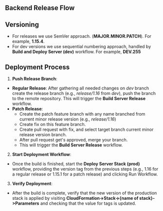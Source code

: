   ## Backend Release Flow
## Versioning
- For releases we use SemVer approach. (**MAJOR.MINOR.PATCH**). For example, **1.15.4**.
- For dev versions we use sequential numbering approach, handled by **Build and Deploy Server (dev)** workflow. For example, **DEV.255**
## Deployment Process
  1. **Push Release Branch**:
  - **Regular Release**: After gathering all needed changes on _dev_ branch create the release branch (e.g., _release/1.16_ from _dev_), push the branch to the remote repository. This will trigger the **Build Server Release** workflow.
  - **Patch Release**:
    - Create the patch feature branch with any name branched from current minor release version (e.g., _release/1.16_)
    - Create fix on this feature branch.
    - Create pull request with fix, and select target branch current minor release version branch. 
    - After pull request get's approved, merge your branch.
    - This will trigger the **Build Server Release** workflow.
  2. **Start Deployment Workflow**: 
  - Once the build is finished, start the **Deploy Server Stack (prod)** workflow, providing the version tag from the previous steps (e.g., 1.16 for a regular release or 1.15.1 for a patch release) and clicking Run Workflow.
  3. **Verify Deployment**: 
  - After the build is complete, verify that the new version of the production stack is applied by visiting **CloudFormation->Stack->{name of stack}->Parameters** and checking that the value for tags is updated.
